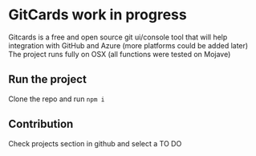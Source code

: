 # GitCards work in progress

Gitcards is a free and open source git ui/console tool that will help integration with GitHub and Azure (more platforms could be added later)
The project runs fully on OSX (all functions were tested on Mojave)

## Run the project

Clone the repo and run `npm i`

## Contribution

Check projects section in github and select a TO DO



